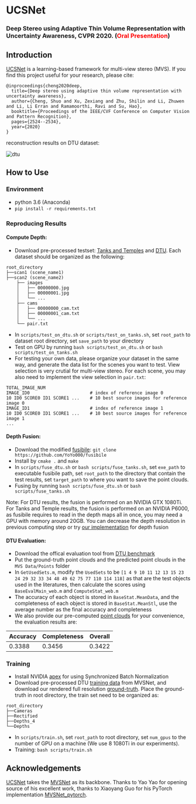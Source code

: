 # UCSNet
### Deep Stereo using Adaptive Thin Volume Representation with Uncertainty Awareness, CVPR 2020. (<font color='red'>Oral Presentation</font>)
## Introduction
[UCSNet](https://arxiv.org/abs/1911.12012) is a learning-based framework for multi-view stereo (MVS). If you find this project useful for your research, please cite: 

<!--```
@misc{1911.12012,
Author = {Shuo Cheng and Zexiang Xu and Shilin Zhu and Zhuwen Li and Li Erran Li and Ravi Ramamoorthi and Hao Su},
Title = {Deep Stereo using Adaptive Thin Volume Representation with Uncertainty Awareness},
Year = {2019},
Eprint = {arXiv:1911.12012},
}
```
-->


```
@inproceedings{cheng2020deep,
  title={Deep stereo using adaptive thin volume representation with uncertainty awareness},
  author={Cheng, Shuo and Xu, Zexiang and Zhu, Shilin and Li, Zhuwen and Li, Li Erran and Ramamoorthi, Ravi and Su, Hao},
  booktitle={Proceedings of the IEEE/CVF Conference on Computer Vision and Pattern Recognition},
  pages={2524--2534},
  year={2020}
}
```

reconstruction results on DTU dataset:

![dtu](results/dtu.png)

## How to Use

### Environment
* python 3.6 (Anaconda)
* ``pip install -r requirements.txt``

### Reproducing Results

#### Compute Depth:
* Download pre-processed testset:  [Tanks and Temples](https://drive.google.com/file/d/1-6v88UcdKBSb8_c1FLH5kpwWQkHuQqaW/view?usp=sharing) and [DTU](https://drive.google.com/file/d/1SpyJSnj16XFhKXPHu8VcYwyQMCGc75bZ/view?usp=sharing). Each dataset should be organized as the following:

```
root_directory
├──scan1 (scene_name1)
├──scan2 (scene_name2)    
	├── images
	│   ├── 00000000.jpg       
	│   ├── 00000001.jpg       
	│   └── ...                
	├── cams                   
	│   ├── 00000000_cam.txt   
	│   ├── 00000001_cam.txt   
	│   └── ...                
	└── pair.txt               
```

* In ``scripts/test_on_dtu.sh`` or ``scripts/test_on_tanks.sh``, set `root_path` to dataset root directory, set `save_path` to your directory
* Test on GPU by running ``bash scripts/test_on_dtu.sh`` or ``bash scripts/test_on_tanks.sh``
* For testing your own data, please organize your dataset in the same way, and generate the data list for the scenes you want to test. View selection is very crutial for multi-view stereo. For each scene, you may also need to implement the view selection in ``pair.txt``:

```
TOTAL_IMAGE_NUM
IMAGE_ID0                       # index of reference image 0 
10 ID0 SCORE0 ID1 SCORE1 ...    # 10 best source images for reference image 0 
IMAGE_ID1                       # index of reference image 1
10 ID0 SCORE0 ID1 SCORE1 ...    # 10 best source images for reference image 1 
...
``` 
#### Depth Fusion:
* Download the modified [fusibile](https://github.com/kysucix/fusibile): `git clone https://github.com/YoYo000/fusibile`
* Install by `cmake .` and `make`
* In ``scripts/fuse_dtu.sh`` or ``bash scripts/fuse_tanks.sh``, set ``exe_path`` to executable fusibile path, set ``root_path`` to the directory that contain the test results, set ``target_path`` to where you want to save the point clouds.
* Fusing by running ``bash scripts/fuse_dtu.sh`` or ``bash scripts/fuse_tanks.sh``


Note: For DTU results, the fusion is performed on an NVIDIA GTX 1080Ti. For Tanks and Temple results, the fusion is performed on an NVIDIA P6000, as fusibile requires to read in the depth maps all in once, you may need a GPU with memory around 20GB. 
You can decrease the depth resolution in previous computing step or try [our implementation](https://github.com/touristCheng/DepthFusion) for depth fusion

#### DTU Evaluation:

* Download the offical evaluation tool from [DTU benchmark](http://roboimagedata.compute.dtu.dk/?page_id=36)
* Put the ground-truth point clouds and the predicted point clouds in the ``MVS Data/Points`` folder
* In ``GetUsedSets.m``, modify the ``UsedSets`` to be ``[1 4 9 10 11 12 13 15 23 24 29 32 33 34 48 49 62 75 77 110 114 118]`` as that are the test objects used in the literatures, then calculate the scores using ``BaseEvalMain_web.m`` and ``ComputeStat_web.m``
* The accuracy of each object is stored in ``BaseStat.MeanData``, and the completeness of each object is stored in ``BaseStat.MeanStl``, use the average number as the final accuracy and completeness
* We also provide our pre-computed [point clouds](https://drive.google.com/file/d/18bk-153cdPs5ehi_JjOHx9h1N9zhrPkW/view?usp=sharing) for your convenience, the evaluation results are:

| Accuracy   | Completeness  | Overall |
|------------|---------------|---------|
|   0.3388   |     0.3456    | 0.3422 |



### Training
* Install NVIDIA [apex](https://github.com/NVIDIA/apex) for using Synchronized Batch Normalization
* Download pre-processed DTU [training data](https://drive.google.com/file/d/1eDjh-_bxKKnEuz5h-HXS7EDJn59clx6V/view) from MVSNet, and download our rendered full resolution [ground-truth](https://drive.google.com/file/d/1krVT3FMfP3M7qtYRN9tn358a1YnXL7KQ/view?usp=sharing). Place the ground-truth in root directory, the train set need to be organized as:

```
root_directory
├──Cameras
├──Rectified
├──Depths_4
└──Depths  
```
* In ``scripts/train.sh``, set ``root_path`` to root directory, set ``num_gpus`` to the number of GPU on a machine (We use 8 1080Ti in our experiments).
* Training:  ``bash scripts/train.sh``


## Acknowledgements
[UCSNet](https://arxiv.org/abs/1911.12012) takes the [MVSNet](https://arxiv.org/abs/1804.02505) as its backbone. Thanks to Yao Yao for opening source of his excellent work, thanks to Xiaoyang Guo for his PyTorch implementation [MVSNet_pytorch](https://github.com/xy-guo/MVSNet_pytorch).
